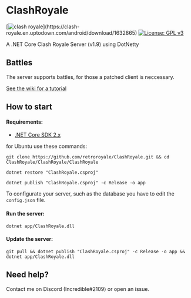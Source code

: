 # ClashRoyale
[![clash royale](https://img.shields.io/badge/Clash%20Royale-1.9.2-brightred.svg?style=flat")](https://clash-royale.en.uptodown.com/android/download/1632865)
[![License: GPL v3](https://img.shields.io/badge/License-GPLv3-blue.svg)](https://www.gnu.org/licenses/gpl-3.0)

A .NET Core Clash Royale Server (v1.9) using DotNetty

## Battles
The server supports battles, for those a patched client is neccessary.

[See the wiki for a tutorial](https://github.com/retroroyale/ClashRoyale/wiki/Patch-for-battles)

## How to start

#### Requirements:
  - [.NET Core SDK 2.x](https://dotnet.microsoft.com/download/dotnet-core/2.2)

for Ubuntu use these commands:
```
git clone https://github.com/retroroyale/ClashRoyale.git && cd ClashRoyale/ClashRoyale/ClashRoyale

dotnet restore "ClashRoyale.csproj"

dotnet publish "ClashRoyale.csproj" -c Release -o app
```
To configurate your server, such as the database you have to edit the ```config.json``` file.

#### Run the server:

```dotnet app/ClashRoyale.dll```

#### Update the server:

```git pull && dotnet publish "ClashRoyale.csproj" -c Release -o app && dotnet app/ClashRoyale.dll```

## Need help?
Contact me on Discord (Incredible#2109) or open an issue.
